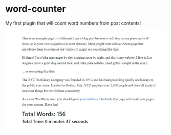 # word-counter
My first plugin that will count word numbers from post contents!


![](images/word-counter.jpg)
